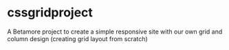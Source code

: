 # cssgridproject
A Betamore project to create a simple responsive site with our own grid and column design (creating grid layout from scratch)
